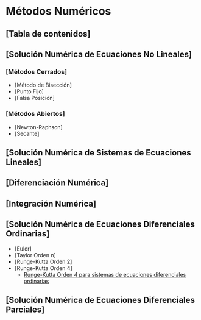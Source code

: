 # Métodos Numéricos

## [Tabla de contenidos]

## [Solución Numérica de Ecuaciones No Lineales]
  ### [Métodos Cerrados] 
  - [Método de Bisección]
  - [Punto Fijo]
  - [Falsa Posición]

  ### [Métodos Abiertos]
  - [Newton-Raphson]
  - [Secante]

## [Solución Numérica de Sistemas de Ecuaciones Lineales]

## [Diferenciación Numérica]

## [Integración Numérica]

## [Solución Numérica de Ecuaciones Diferenciales Ordinarias]
  - [Euler]
  - [Taylor Orden n]
  - [Runge-Kutta Orden 2]
  - [Runge-Kutta Orden 4]
    * [Runge-Kutta Orden 4 para sistemas de ecuaciones diferenciales ordinarias](http://nbviewer.jupyter.org/github/jmzapataz/MetodosNumericos/blob/main/notebooks/rk4sist.ipynb)

## [Solución Numérica de Ecuaciones Diferenciales Parciales]
